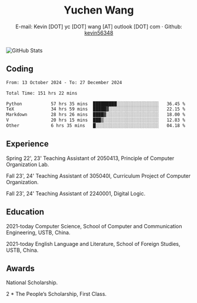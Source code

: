  <center>
     <h1>Yuchen Wang</h1>
     <div>
         <span>
             E-mail:
             Kevin [DOT] yc [DOT] wang [AT] outlook [DOT] com
         </span>
         ·
         <span>
             Github:
             <a href="https://github.com/kevin56348">kevin56348</a>
         </span>
     </div>
 </center>
<br>
<p><img src="https://github-readme-stats.vercel.app/api?username=kevin56348&amp;show_icons=true" alt="GitHub Stats"></p>

## Coding

<!-- ![Top Langs](https://github-readme-stats.vercel.app/api/top-langs/?username=kevin56348) -->

<!--START_SECTION:waka-->

```txt
From: 13 October 2024 - To: 27 December 2024

Total Time: 151 hrs 22 mins

Python           57 hrs 35 mins  █████████░░░░░░░░░░░░░░░░   36.45 %
TeX              34 hrs 59 mins  █████▓░░░░░░░░░░░░░░░░░░░   22.15 %
Markdown         28 hrs 26 mins  ████▓░░░░░░░░░░░░░░░░░░░░   18.00 %
V                20 hrs 15 mins  ███▒░░░░░░░░░░░░░░░░░░░░░   12.83 %
Other            6 hrs 35 mins   █░░░░░░░░░░░░░░░░░░░░░░░░   04.18 %
```

<!--END_SECTION:waka-->

## Experience 

Spring 22', 23' Teaching Assistant of 2050413, Principle of Computer Organization Lab.

Fall 23', 24' Teaching Assistant of 305040I, Curriculum Project of Computer Organization.

Fall 23', 24' Teaching Assistant of 2240001, Digital Logic.

## Education

2021-today Computer Science, School of Computer and Communication Engineering, USTB, China.

2021-today English Language and Literature, School of Foreign Studies, USTB, China.

## Awards

National Scholarship.

2 * The People’s Scholarship, First Class.
